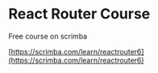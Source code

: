# React Router Course

Free course on scrimba

[https://scrimba.com/learn/reactrouter6](https://scrimba.com/learn/reactrouter6)
